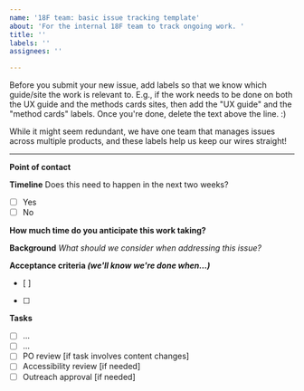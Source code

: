 ```yaml
---
name: '18F team: basic issue tracking template'
about: 'For the internal 18F team to track ongoing work. '
title: ''
labels: ''
assignees: ''

---
```


Before you submit your new issue, add labels so that we know which guide/site the work is relevant to. E.g., if the work needs to be done on both the UX guide and the methods cards sites, then add the "UX guide" and the "method cards" labels. Once you're done, delete the text above the line. :)

While it might seem redundant, we have one team that manages issues across multiple products, and these labels help us keep our wires straight! 
_______________________________________________________

**Point of contact**


**Timeline**
Does this need to happen in the next two weeks?

- [ ] Yes
- [ ] No

**How much time do you anticipate this work taking?**


**Background**
_What should we consider when addressing this issue?_

**Acceptance criteria _(we'll know we're done when…)_** 
- [ ] 
- [ ] 

**Tasks**
- [ ] ...
- [ ] ...
- [ ]  PO review [if task involves content changes] 
- [ ]  Accessibility review [if needed]
- [ ]  Outreach approval [if needed]
